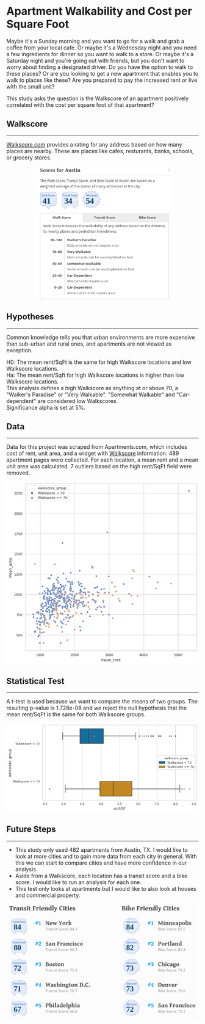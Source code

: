 # Apartment Walkability and Cost per Square Foot

Maybe it's a Sunday morning and you want to go for a walk and grab a coffee from your local cafe. Or maybe it's a Wednesday night and you need a few ingredients for dinner so you want to walk to a store. Or maybe it's a Saturday night and you're going out with friends, but you don't want to worry about finding a designated driver. Do you have the option to walk to these places? Or are you looking to get a new apartment that enables you to walk to places like these? Are you prepared to pay the increased rent or live with the small unit?  

This study asks the question is the Walkscore of an apartment positively correlated with the cost per square foot of that apartment?  

## Walkscore  
----
[Walkscore.com](https://www.walkscore.com/) provides a rating for any address based on how many places are nearby. These are places like cafes, resturants, banks, schools, or grocery stores.  
<p align="center">
  <img width="350" height="350" src="https://github.com/sn-ekstrand/walkability-and-cost/blob/master/images/austin_walkscore.png">
</p>

## Hypotheses
----
Common knowledge tells you that urban environments are more expensive than sub-urban and rural ones, and apartments are not viewed as exception.  

H0: The mean rent/SqFt is the same for high Walkscore locations and low Walkscore locations.  
Ha: The mean rent/Sqft for high Walkscore locations is higher than low Walkscore locations.  
This analysis defines a high Walkscore as anything at or above 70, a "Walker's Paradise" or "Very Walkable". "Somewhat Walkable" and "Car-dependent" are considered low Walkscores.  
Significance alpha is set at 5%.

## Data
----
Data for this project was scraped from Apartments.com, which includes cost of rent, unit area, and a widget with [Walkscore](https://www.walkscore.com/) information. 489 apartment pages were collected. For each location, a mean rent and a mean unit area was calculated. 7 outliers based on the high rent/SqFt field were removed. 
<p align="center">
  <img src="https://github.com/sn-ekstrand/walkability-and-cost/blob/master/images/scatterplot.png">
</p>

## Statistical Test
----
A t-test is used because we want to compare the means of two groups. The resulting p-value is 1.728e-08 and we reject the null hypothesis that the mean rent/SqFt is the same for both Walkscore groups. 

<p align="center">
  <img src="https://github.com/sn-ekstrand/walkability-and-cost/blob/master/images/box_plot.png">
</p>

## Future Steps
----
- This study only used 482 apartments from Austin, TX. I would like to look at more cities and to gain more data from each city in general. With this we can start to compare cities and have more confidence in our analysis.  
- Aside from a Walkscore, each location has a transit score and a bike score. I would like to run an analysis for each one. 
- This test only looks at apartments but I would like to also look at houses and commercial property. 

<p align="center">
  <img src="https://github.com/sn-ekstrand/walkability-and-cost/blob/master/images/transit_bike.png">
</p>
